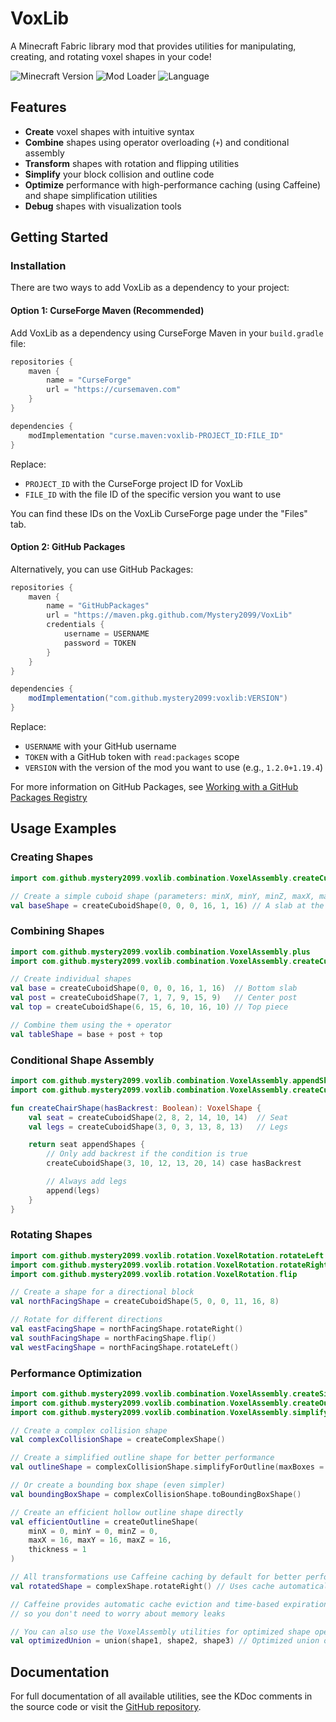 # VoxLib

A Minecraft Fabric library mod that provides utilities for manipulating, creating, and rotating voxel shapes in your code!

![Minecraft Version](https://img.shields.io/badge/Minecraft-1.19.4-green)
![Mod Loader](https://img.shields.io/badge/Mod%20Loader-Fabric-blue)
![Language](https://img.shields.io/badge/Language-Kotlin-purple)

## Features

- **Create** voxel shapes with intuitive syntax
- **Combine** shapes using operator overloading (`+`) and conditional assembly
- **Transform** shapes with rotation and flipping utilities
- **Simplify** your block collision and outline code
- **Optimize** performance with high-performance caching (using Caffeine) and shape simplification utilities
- **Debug** shapes with visualization tools

## Getting Started

### Installation

There are two ways to add VoxLib as a dependency to your project:

#### Option 1: CurseForge Maven (Recommended)

Add VoxLib as a dependency using CurseForge Maven in your `build.gradle` file:

```gradle
repositories {
    maven {
        name = "CurseForge"
        url = "https://cursemaven.com"
    }
}

dependencies {
    modImplementation "curse.maven:voxlib-PROJECT_ID:FILE_ID"
}
```

Replace:
- `PROJECT_ID` with the CurseForge project ID for VoxLib
- `FILE_ID` with the file ID of the specific version you want to use

You can find these IDs on the VoxLib CurseForge page under the "Files" tab.

#### Option 2: GitHub Packages

Alternatively, you can use GitHub Packages:

```gradle
repositories {
    maven {
        name = "GitHubPackages"
        url = "https://maven.pkg.github.com/Mystery2099/VoxLib"
        credentials {
            username = USERNAME
            password = TOKEN
        }
    }
}

dependencies {
    modImplementation("com.github.mystery2099:voxlib:VERSION")
}
```

Replace:
- `USERNAME` with your GitHub username
- `TOKEN` with a GitHub token with `read:packages` scope
- `VERSION` with the version of the mod you want to use (e.g., `1.2.0+1.19.4`)

For more information on GitHub Packages, see [Working with a GitHub Packages Registry](https://docs.github.com/en/packages/working-with-a-github-packages-registry/working-with-the-gradle-registry#using-a-published-package)

## Usage Examples

### Creating Shapes

```kotlin
import com.github.mystery2099.voxlib.combination.VoxelAssembly.createCuboidShape

// Create a simple cuboid shape (parameters: minX, minY, minZ, maxX, maxY, maxZ)
val baseShape = createCuboidShape(0, 0, 0, 16, 1, 16) // A slab at the bottom of the block
```

### Combining Shapes

```kotlin
import com.github.mystery2099.voxlib.combination.VoxelAssembly.plus
import com.github.mystery2099.voxlib.combination.VoxelAssembly.createCuboidShape

// Create individual shapes
val base = createCuboidShape(0, 0, 0, 16, 1, 16)  // Bottom slab
val post = createCuboidShape(7, 1, 7, 9, 15, 9)   // Center post
val top = createCuboidShape(6, 15, 6, 10, 16, 10) // Top piece

// Combine them using the + operator
val tableShape = base + post + top
```

### Conditional Shape Assembly

```kotlin
import com.github.mystery2099.voxlib.combination.VoxelAssembly.appendShapes
import com.github.mystery2099.voxlib.combination.VoxelAssembly.createCuboidShape

fun createChairShape(hasBackrest: Boolean): VoxelShape {
    val seat = createCuboidShape(2, 8, 2, 14, 10, 14)  // Seat
    val legs = createCuboidShape(3, 0, 3, 13, 8, 13)   // Legs

    return seat appendShapes {
        // Only add backrest if the condition is true
        createCuboidShape(3, 10, 12, 13, 20, 14) case hasBackrest

        // Always add legs
        append(legs)
    }
}
```

### Rotating Shapes

```kotlin
import com.github.mystery2099.voxlib.rotation.VoxelRotation.rotateLeft
import com.github.mystery2099.voxlib.rotation.VoxelRotation.rotateRight
import com.github.mystery2099.voxlib.rotation.VoxelRotation.flip

// Create a shape for a directional block
val northFacingShape = createCuboidShape(5, 0, 0, 11, 16, 8)

// Rotate for different directions
val eastFacingShape = northFacingShape.rotateRight()
val southFacingShape = northFacingShape.flip()
val westFacingShape = northFacingShape.rotateLeft()
```

### Performance Optimization

```kotlin
import com.github.mystery2099.voxlib.combination.VoxelAssembly.createSimplifiedOutlineShape
import com.github.mystery2099.voxlib.combination.VoxelAssembly.createOutlineShape
import com.github.mystery2099.voxlib.combination.VoxelAssembly.simplifyForOutline

// Create a complex collision shape
val complexCollisionShape = createComplexShape()

// Create a simplified outline shape for better performance
val outlineShape = complexCollisionShape.simplifyForOutline(maxBoxes = 8)

// Or create a bounding box shape (even simpler)
val boundingBoxShape = complexCollisionShape.toBoundingBoxShape()

// Create an efficient hollow outline shape directly
val efficientOutline = createOutlineShape(
    minX = 0, minY = 0, minZ = 0,
    maxX = 16, maxY = 16, maxZ = 16,
    thickness = 1
)

// All transformations use Caffeine caching by default for better performance
val rotatedShape = complexShape.rotateRight() // Uses cache automatically

// Caffeine provides automatic cache eviction and time-based expiration
// so you don't need to worry about memory leaks

// You can also use the VoxelAssembly utilities for optimized shape operations
val optimizedUnion = union(shape1, shape2, shape3) // Optimized union operation
```

## Documentation

For full documentation of all available utilities, see the KDoc comments in the source code or visit the [GitHub repository](https://github.com/Mystery2099/VoxLib).